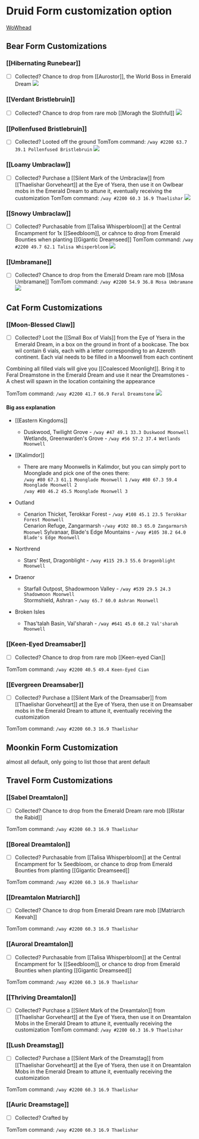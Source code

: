 # Druid Form customization option
[WoWhead](https://www.wowhead.com/guide/classes/druid/customizations-patch-10-2)

## Bear Form Customizations

### [[Hibernating Runebear]]
- [ ] Collected?
Chance to drop from [[Aurostor]], the World Boss in Emerald Dream
![](https://wow.zamimg.com/uploads/screenshots/normal/1127382.jpg)

### [[Verdant Bristlebruin]]
- [ ] Collected?
Chance to drop from rare mob [[Moragh the Slothful]]
![](https://cdn.discordapp.com/attachments/1169355027220017213/1169357759758729217/Verdant_Bristlebruin.png?ex=65551c47&is=6542a747&hm=84ce3dc94e524a326fb0d08c3e0787b100d2e38e4b6f3144e1f3f9323564ce1a&)

### [[Pollenfused Bristlebruin]]
- [ ] Collected?
Looted off the ground 
TomTom command: `/way #2200 63.7 39.1 Pollenfused Bristlebruin`
![](https://cdn.discordapp.com/attachments/1169355027220017213/1169357063714000926/Pollenfused_Bristlebruin.png?ex=65551ba1&is=6542a6a1&hm=36981d4ef02547aeb8c59e76c73fdeec74a97c3b70a9edaf3bf55c4f904c1307&)

### [[Loamy Umbraclaw]]
- [ ] Collected?
Purchase a [[Silent Mark of the Umbraclaw]] from [[Thaelishar Gorveheart]] at the Eye of Ysera, then use it on Owlbear mobs in the Emerald Dream to attune it, eventually receiving the customization
TomTom command: `/way #2200 60.3 16.9 Thaelishar`
![](https://cdn.discordapp.com/attachments/1169355027220017213/1169356540415836160/Loamy_Umbraclaw.png?ex=65551b24&is=6542a624&hm=0792feec09b9b8b5da41074c1f68b35f2dba6b92fbfa346d46e23f982223330a&)

### [[Snowy Umbraclaw]]
- [ ] Collected?
Purchasable from [[Talisa Whisperbloom]] at the Central Encampment for 1x [[Seedbloom]], or cahnce to drop from Emerald Bounties when planting [[Gigantic Dreamseed]]
TomTom command: `/way #2200 49.7 62.1 Talisa Whisperbloom`
![](https://cdn.discordapp.com/attachments/1169355027220017213/1169355977238257845/Snowy_Umbraclaw.png?ex=65551a9e&is=6542a59e&hm=1c17ec6e099d6335ac39be794932f7d33fa548cf335b6c69efff3117980bfb02&)

### [[Umbramane]]
- [ ] Collected?
Chance to drop from the Emerald Dream rare mob [[Mosa Umbramane]]
TomTom command: `/way #2200 54.9 36.8 Mosa Umbramane`
![](https://cdn.discordapp.com/attachments/1169355027220017213/1169355135948955769/Umbramane.png?ex=655519d5&is=6542a4d5&hm=62367fbf8ca768fc31caf1400dd1d05bc6cea8d1cdebff45f5bd7cbd17fd5140&)

## Cat Form Customizations

### [[Moon-Blessed Claw]]
- [ ] Collected?
Loot the [[Small Box of Vials]] from the Eye of Ysera in the Emerald Dream, in a box on the ground in front of a bookcase. The box wil contain 6 vials, each with a letter corresponding to an Azeroth continent. Each vial needs to be filled in a Moonwell from each continent

Combining all filled vials will give you [[Coalesced Moonlight]]. Bring it to Feral Dreamstone in the Emerald Dream and use it near the Dreamstones - A chest will spawn in the location containing the appearance

TomTom command: `/way #2200 41.7 66.9 Feral Dreamstone`
![](https://wow.zamimg.com/uploads/screenshots/normal/1127511.jpg)
#### Big ass explanation
- [[Eastern Kingdoms]]
    - Duskwood, Twilight Grove - `/way #47 49.1 33.3 Duskwood Moonwell`
        Wetlands, Greenwarden's Grove - `/way #56 57.2 37.4 Wetlands Moonwell`

- [[Kalimdor]]
    - There are many Moonwells in Kalimdor, but you can simply port to Moonglade and pick one of the ones there:  
        `/way #80 67.3 61.1 Moonglade Moonwell 1`
        `/way #80 67.3 59.4 Moonglade Moonwell 2`  
        `/way #80 46.2 45.5 Moonglade Moonwell 3`
 
- Outland
    - Cenarion Thicket, Terokkar Forest - `/way #108 45.1 23.5 Terokkar Forest Moonwell`  
        Cenarion Refuge, Zangarmarsh -`/way #102 80.3 65.0 Zangarmarsh Moonwel`
        Sylvanaar, Blade's Edge Mountains - `/way #105 38.2 64.0 Blade's Edge Moonwell`

- Northrend
    - Stars' Rest, Dragonblight - `/way #115 29.3 55.6 Dragonblight Moonwell`

- Draenor
    - Starfall Outpost, Shadowmoon Valley - `/way #539 29.5 24.3 Shadowmoon Moonwell`  
	Stormshield, Ashran - `/way 65.7 60.0 Ashran Moonwell`

- Broken Isles
    - Thas'talah Basin, Val'sharah - `/way #641 45.0 68.2 Val'sharah Moonwell`

### [[Keen-Eyed Dreamsaber]]
- [ ] Collected?
Chance to drop from rare mob [[Keen-eyed Cian]]

TomTom command: `/way #2200 40.5 49.4 Keen-Eyed Cian`

### [[Evergreen Dreamsaber]]
- [ ] Collected?
Purchase a [[Silent Mark of the Dreamsaber]] from [[Thaelishar Gorveheart]] at the Eye of Ysera, then use it on Dreamsaber mobs in the Emerald Dream to attune it, eventually receiving the customization

TomTom command: `/way #2200 60.3 16.9 Thaelishar`

## Moonkin Form Customization
almost all default, only going to list those that arent default

## Travel Form Customizations
### [[Sabel Dreamtalon]]
- [ ] Collected?
Chance to drop from the Emerald Dream rare mob [[Ristar the Rabid]]

TomTom command: `/way #2200 60.3 16.9 Thaelishar`

### [[Boreal Dreamtalon]]
- [ ] Collected?
Purchasable from [[Talisa Whisperbloom]] at the Central Encampment for 1x Seedbloom, or chance to drop from Emerald Bounties from planting [[Gigantic Dreamseed]]

TomTom command: `/way #2200 60.3 16.9 Thaelishar`

### [[Dreamtalon Matriarch]]
- [ ] Collected?
Chance to drop from Emerald Dream rare mob [[Matriarch Keevah]]

TomTom command: `/way #2200 60.3 16.9 Thaelishar`

### [[Auroral Dreamtalon]]
- [ ] Collected?
Purchasable from [[Talisa Whisperbloom]] at the Central Encampment for 1x [[Seedbloom]], or chance to drop from Emerald Bounties when planting [[Gigantic Dreamseed]]

TomTom command: `/way #2200 60.3 16.9 Thaelishar`

### [[Thriving Dreamtalon]]
- [ ] Collected?
Purchase a [[Silent Mark of the Dreamtalon]] from [[Thaelishar Gorveheart]] at the Eye of Ysera, then use it on Dreamtalon Mobs in the Emerald Dream to attune it, eventually receiving the customization
TomTom command: `/way #2200 60.3 16.9 Thaelishar`

### [[Lush Dreamstag]]
- [ ] Collected?
Purchase a [[Silent Mark of the Dreamstag]] from [[Thaelishar Gorveheart]] at the Eye of Ysera, then use it on Dreamtalon Mobs in the Emerald Dream to attune it, eventually receiving the customization

TomTom command: `/way #2200 60.3 16.9 Thaelishar`

### [[Auric Dreamstage]]
- [ ] Collected?
Crafted by 

TomTom command: `/way #2200 60.3 16.9 Thaelishar`